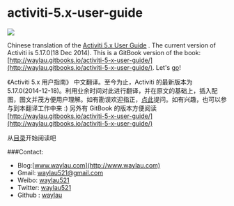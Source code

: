 activiti-5.x-user-guide
=======================

![](http://99btgc01.info/uploads/2014/12/activiti_logo.png)

Chinese translation of the [Activiti 5.x User Guide](http://activiti.org/userguide/index.html) . The current version of Activiti is 5.17.0(18 Dec 2014). This is a GitBook version of the book: [http://waylau.gitbooks.io/activiti-5-x-user-guide/](http://waylau.gitbooks.io/activiti-5-x-user-guide/).
Let's [go](SUMMARY.md)!

《Activiti 5.x 用户指南》 中文翻译。至今为止，Activiti 的最新版本为 5.17.0(2014-12-18)。利用业余时间对此进行翻译，并在原文的基础上，插入配图，图文并茂方便用户理解。如有勘误欢迎指正，[点此](https://github.com/waylau/activiti-5.x-user-guide/issues)提问。如有兴趣，也可以参与到本翻译工作中来 :)
另外有 GitBook 的版本方便阅读[http://waylau.gitbooks.io/activiti-5-x-user-guide/](http://waylau.gitbooks.io/activiti-5-x-user-guide/)

从[目录](SUMMARY.md)开始阅读吧

###Contact:

* Blog:[www.waylau.com](http://www.waylau.com)
* Gmail: [waylau521@gmail.com](mailto:waylau521@gmail.com)
* Weibo: [waylau521](http://weibo.com/waylau521)
* Twitter: [waylau521](https://twitter.com/waylau521)
* Github : [waylau](https://github.com/waylau)
